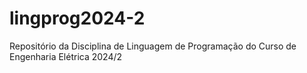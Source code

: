 # lingprog2024-2
Repositório da Disciplina de Linguagem de Programação do Curso de Engenharia Elétrica 2024/2
